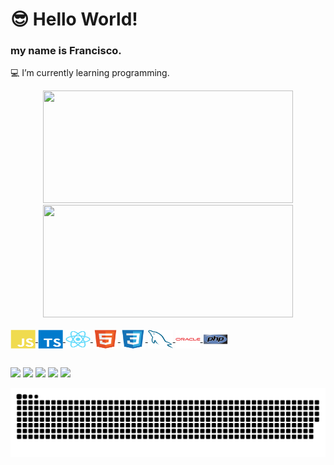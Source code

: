 # 😎 Hello World!
### my name is Francisco.

💻  I’m currently learning programming.

<div align="center">
  <a href="https://github.com/fcborges">
  <img height="180em" width="400em" src="https://github-readme-stats.vercel.app/api?username=fcborg3s&show_icons=true&theme=dark&include_all_commits=true&count_private=true"/>
  <img height="180em" width="400em" src="https://github-readme-stats.vercel.app/api/top-langs/?username=fcborg3s&layout=compact&langs_count=7&theme=dark"/>
</div>
  
  <div style="display: inline_block"><br>
  <img align="center" alt="fcborb3s-Js" height="30" width="40" src="https://raw.githubusercontent.com/devicons/devicon/master/icons/javascript/javascript-plain.svg">
  <img align="center" alt="fcborg3s-Ts" height="30" width="40" src="https://raw.githubusercontent.com/devicons/devicon/master/icons/typescript/typescript-plain.svg">
  <img align="center" alt="fcborg3s-React" height="30" width="40" src="https://raw.githubusercontent.com/devicons/devicon/master/icons/react/react-original.svg">
  <img align="center" alt="fcborg3s-HTML" height="30" width="40" src="https://raw.githubusercontent.com/devicons/devicon/master/icons/html5/html5-original.svg">
  <img align="center" alt="fcborg3s-CSS" height="30" width="40" src="https://raw.githubusercontent.com/devicons/devicon/master/icons/css3/css3-original.svg">
  <img align="center" alt="fcborg3s-mysql" height="30" width="40" src="https://raw.githubusercontent.com/devicons/devicon/master/icons/mysql/mysql-original.svg">
   <img align="center" alt="fcborg3s-oracle" height="30" width="40" src="https://raw.githubusercontent.com/devicons/devicon/master/icons/oracle/oracle-original.svg">  
  <img align="center" alt="fcborg3s-php" height="30" width="40" src="https://raw.githubusercontent.com/devicons/devicon/master/icons/php/php-original.svg">
</div>

## 
  
<div> 
  <a href="https://www.youtube.com/channel/UCeb-HG7k2T8kLm0pKjjTSmg" target="_blank"><img src="https://img.shields.io/badge/YouTube-FF0000?style=for-the-badge&logo=youtube&logoColor=white" target="_blank"></a>
  <a href="https://instagram.com/https://www.instagram.com/fcborg3ss/" target="_blank"><img src="https://img.shields.io/badge/-Instagram-%23E4405F?style=for-the-badge&logo=instagram&logoColor=white" target="_blank"></a>
 <a href="https://discord.com/channels/@me/901175938665050123" target="_blank"><img src="https://img.shields.io/badge/Discord-7289DA?style=for-the-badge&logo=discord&logoColor=white" target="_blank"></a> 
  <a href = "mailto:fcborg3s@gmail.com"><img src="https://img.shields.io/badge/-Gmail-%23333?style=for-the-badge&logo=gmail&logoColor=white" target="_blank"></a>
  <a href="https://www.linkedin.com/in/fcborg3s/"  target="_blank"><img src="https://img.shields.io/badge/-LinkedIn-%230077B5?style=for-the-badge&logo=linkedin&logoColor=white" target="_blank"></a> 
  
  ![Snake animation](https://github.com/fcborg3s/fcborg3s/blob/output/github-contribution-grid-snake.svg)
 
</div>







